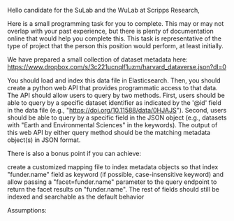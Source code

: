 Hello candidate for the SuLab and the WuLab at Scripps Research,

Here is a small programming task for you to complete. This may or may not overlap with your past experience, but there is plenty of documentation online that would help you complete this. This task is representative of the type of project that the person this position would perform, at least initially.

We have prepared a small collection of dataset metadata here: https://www.dropbox.com/s/3c221ucnqlf1uzm/harvard_dataverse.json?dl=0

You should load and index this data file in Elasticsearch. Then, you should create a python web API that provides programmatic access to that data. The API should allow users to query by two methods. First, users should be able to query by a specific dataset identifier as indicated by the '@id' field in the data file (e.g., "https://doi.org/10.11588/data/0HJAJS"). Second, users should be able to query by a specific field in the JSON object (e.g., datasets with "Earth and Environmental Sciences" in the keywords). The output of this web API by either query method should be the matching metadata object(s) in JSON format.

There is also a bonus point if you can achieve:

create a customized mapping file to index metadata objects so that
index "funder.name" field as keyword (if possible, case-insensitive keyword) and allow passing a "facet=funder.name" parameter to the query endpoint to return the facet results on "funder.name".
The rest of fields should still be indexed and searchable as the default behavior



Assumptions:

